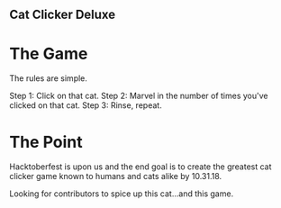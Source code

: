 ## Cat Clicker Deluxe

# The Game
The rules are simple. 

Step 1: Click on that cat.
Step 2: Marvel in the number of times you've clicked on that cat.
Step 3: Rinse, repeat.

# The Point
Hacktoberfest is upon us and the end goal is to create the greatest cat clicker game known to humans and cats alike by 10.31.18. 

Looking for contributors to spice up this cat...and this game. 